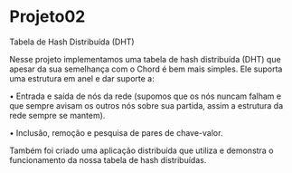# Projeto02
Tabela de Hash Distribuída (DHT)

Nesse projeto implementamos uma tabela de hash distribuída (DHT) que apesar da sua semelhança com o Chord é bem mais simples. Ele suporta uma estrutura em anel e dar suporte a:

• Entrada e saída de nós da rede (supomos que os nós nuncam falham e que sempre avisam os outros nós sobre sua partida, assim a estrutura da rede sempre se mantem).

• Inclusão, remoção e pesquisa de pares de chave-valor.

Também foi criado uma aplicação distribuída que utiliza e demonstra o funcionamento da nossa tabela de hash distribuídas.
